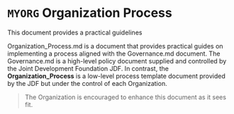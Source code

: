 # `MYORG` Organization Process

This document provides a practical guidelines

Organization_Process.md is a document that provides practical guides on implementing a process aligned with the Governance.md document. The Governance.md is a high-level policy document supplied and controlled by the Joint Development Foundation JDF. In contrast, the **Organization_Process** is a low-level process template document provided by the JDF but under the control of each Organization. 

> The Organization is encouraged to enhance this document as it sees fit.
